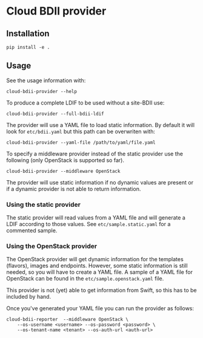 # Cloud BDII provider

## Installation

    pip install -e .

## Usage

See the usage information with:

    cloud-bdii-provider --help

To produce a complete LDIF to be used without a site-BDII use:

    cloud-bdii-provider --full-bdii-ldif

The provider will use a YAML file to load static information. By default it will
look for `etc/bdii.yaml` but this path can be overwriten with:

    cloud-bdii-provider --yaml-file /path/to/yaml/file.yaml

To specify a middleware provider instead of the static provider use
the following (only OpenStack is supported so far).

    cloud-bdii-provider --middleware OpenStack

The provider will use static information if no dynamic values are present or if a
dynamic provider is not able to return information.

### Using the static provider

The static provider will read values from a YAML file and will generate a LDIF
according to those values. See `etc/sample.static.yaml` for a commented sample.

### Using the OpenStack provider

The OpenStack provider will get dynamic information for the templates (flavors),
images and endpoints. However, some static information is still needed, so you will
have to create a YAML file. A sample of a YAML file for OpenStack can be found
in the `etc/sample.openstack.yaml` file.

This provider is not (yet) able to get information from Swift, so this has to be
included by hand.

Once you've generated your YAML file you can run the provider as follows:

    cloud-bdii-reporter  --middleware OpenStack \
        --os-username <username> --os-password <password> \
        --os-tenant-name <tenant> --os-auth-url <auth-url>
